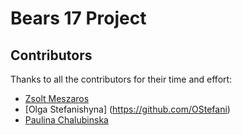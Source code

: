 # Bears 17 Project

## Contributors

Thanks to all the contributors for their time and effort:

- [Zsolt Meszaros](https://github.com/zsoltime)
- [Olga Stefanishyna] (https://github.com/OStefani)
- [Paulina Chalubinska](https://github.com/pchalubinska)
